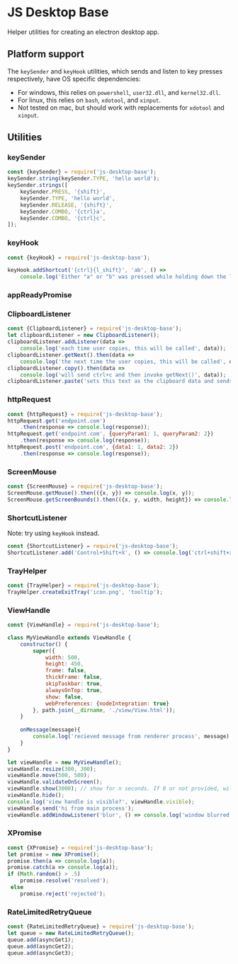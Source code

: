 # JS Desktop Base

Helper utilities for creating an electron desktop app.

## Platform support

The `keySender` and `keyHook` utilities, which sends and listen to key presses respectively, have OS specific dependencies: 
- For windows, this relies on `powershell`, `user32.dll`, and `kernel32.dll`.
- For linux, this relies on `bash`, `xdotool`, and `xinput`.
- Not tested on mac, but should work with replacements for `xdotool` and `xinput`.

## Utilities

### keySender

```js
const {keySender} = require('js-desktop-base');
keySender.string(keySender.TYPE, 'hello world');
keySender.strings([
	keySender.PRESS, '{shift}',
	keySender.TYPE, 'hello world',
	keySender.RELEASE, '{shift}',
	keySender.COMBO, '{ctrl}a',
	keySender.COMBO, '{ctrl}c',
]);
```

### keyHook

```js
const {keyHook} = require('js-desktop-base');

keyHook.addShortcut('{ctrl}{l_shift}', 'ab', () =>
	console.log('Either "a" or "b" was pressed while holding down the left shift and either the left or right ctrl modifiers.'));
```

### appReadyPromise

### ClipboardListener

```js
const {ClipboardListener} = require('js-desktop-base');
let clipboardListener = new ClipboardListener();
clipboardListener.addListener(data =>
	console.log('each time user copies, this will be called', data));
clipboardListener.getNext().then(data =>
	console.log('the next time the user copies, this will be called', data));
clipboardListener.copy().then(data =>
	console.log('will send ctrl+c and then invoke getNext()', data));
clipboardListener.paste('sets this text as the clipboard data and sends ctrl+v');
```

### httpRequest

```js
const {httpRequest} = require('js-desktop-base');
httpRequest.get('endpoint.com')
    .then(response => console.log(response));
httpRequest.get('endpoint.com', {queryParam1: 1, queryParam2: 2})
    .then(response => console.log(response));
httpRequest.post('endpoint.com', {data1: 1, data2: 2})
    .then(response => console.log(response));
```

### ScreenMouse

```js
const {ScreenMouse} = require('js-desktop-base');
ScreenMouse.getMouse().then(({x, y}) => console.log(x, y));
ScreenMouse.getScreenBounds().then(({x, y, width, height}) => console.log(x, y, width, height));
```

### ShortcutListener

Note: try using `keyHook` instead.

```js
const {ShortcutListener} = require('js-desktop-base');
ShortcutListener.add('Control+Shift+X', () => console.log('ctrl+shift+x preessed'));
```

### TrayHelper

```js
const {TrayHelper} = require('js-desktop-base');
TrayHelper.createExitTray('icon.png', 'tooltip');
```

### ViewHandle

```js
const {ViewHandle} = require('js-desktop-base');

class MyViewHandle extends ViewHandle {
	constructor() {
        super({
            width: 500,
            height: 450,
            frame: false,
            thickFrame: false,
            skipTaskbar: true,
            alwaysOnTop: true,
            show: false,
            webPreferences: {nodeIntegration: true}
        }, path.join(__dirname, './view/View.html'));
	}
	
    onMessage(message){
    	console.log('recieved message from renderer process', message)
    }
}

let viewHandle = new MyViewHandle();
viewHandle.resize(300, 300);
viewHandle.move(500, 500);
viewHandle.validateOnScreen();
viewHandle.show(3000); // show for n seconds. If 0 or not provided, will keep visible.
viewHandle.hide();
console.log('view handle is visible?', viewHandle.visible);
viewHandle.send('hi from main process');
viewHandle.addWindowListener('blur', () => console.log('window blurred'));
```

### XPromise

```js
const {XPromise} = require('js-desktop-base');
let promise = new XPromise();
promise.then(a => console.log(a));
promise.catch(a => console.log(a));
if (Math.random() > .5) 
    promise.resolve('resolved');
 else
    promise.reject('rejected');
```

### RateLimitedRetryQueue

```js
const {RateLimitedRetryQueue} = require('js-desktop-base');
let queue = new RateLimitedRetryQueue();
queue.add(asyncGet1);
queue.add(asyncGet2);
queue.add(asyncGet3);
```

